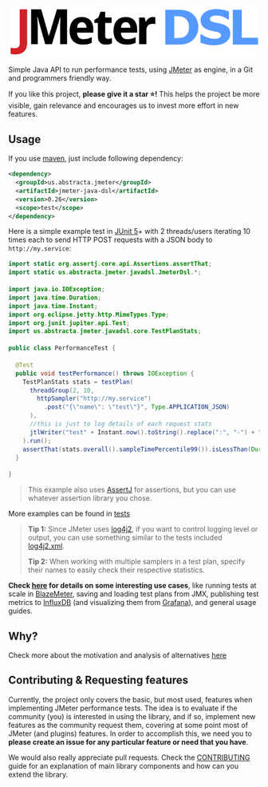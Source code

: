 ![logo](/docs/.vuepress/public/logo.svg)

Simple Java API to run performance tests, using [JMeter] as engine, in a Git and programmers friendly way.

If you like this project, **please give it a star :star:!** This helps the project be more visible, gain relevance and encourages us to invest more effort in new features.

## Usage

If you use [maven](https://maven.apache.org/what-is-maven.html), just include following dependency:

```xml
<dependency>
  <groupId>us.abstracta.jmeter</groupId>
  <artifactId>jmeter-java-dsl</artifactId>
  <version>0.26</version>
  <scope>test</scope>
</dependency>
``` 

Here is a simple example test in [JUnit 5](https://junit.org/junit5/)+ with 2 threads/users iterating 10 times each to send HTTP POST requests with a JSON body to `http://my.service`:

```java
import static org.assertj.core.api.Assertions.assertThat;
import static us.abstracta.jmeter.javadsl.JmeterDsl.*;

import java.io.IOException;
import java.time.Duration;
import java.time.Instant;
import org.eclipse.jetty.http.MimeTypes.Type;
import org.junit.jupiter.api.Test;
import us.abstracta.jmeter.javadsl.core.TestPlanStats;

public class PerformanceTest {

  @Test
  public void testPerformance() throws IOException {
    TestPlanStats stats = testPlan(
      threadGroup(2, 10,
        httpSampler("http://my.service")
          .post("{\"name\": \"test\"}", Type.APPLICATION_JSON)
      ),
      //this is just to log details of each request stats
      jtlWriter("test" + Instant.now().toString().replace(":", "-") + ".jtl")
    ).run();
    assertThat(stats.overall().sampleTimePercentile99()).isLessThan(Duration.ofSeconds(5));
  }
  
}
```

> This example also uses [AssertJ](https://joel-costigliola.github.io/assertj/assertj-core-quick-start.html) for assertions, but you can use whatever assertion library you chose.

More examples can be found in [tests](jmeter-java-dsl/src/test/java/us/abstracta/jmeter/javadsl)

> **Tip 1:** Since JMeter uses [log4j2](https://logging.apache.org/log4j/2.x/), if you want to control logging level or output, you can use something similar to the tests included [log4j2.xml](jmeter-java-dsl/src/test/resources/log4j2.xml).
>
> **Tip 2:** When working with multiple samplers in a test plan, specify their names to easily check their respective statistics.

**Check [here](https://abstracta.github.io/jmeter-java-dsl/) for details on some interesting use cases**, like running tests at scale in [BlazeMeter](https://www.blazemeter.com/), saving and loading test plans from JMX, publishing test metrics to [InfluxDB](https://www.influxdata.com/products/influxdb-overview/) (and visualizing them from [Grafana](https://grafana.com/)), and general usage guides.

## Why?

Check more about the motivation and analysis of alternatives [here](https://abstracta.github.io/jmeter-java-dsl/motivation/)

## Contributing & Requesting features

Currently, the project only covers the basic, but most used, features when implementing JMeter performance tests. 
The idea is to evaluate if the community (you) is interested in using the library, and if so, implement new features as the community request them, covering at some point most of JMeter (and plugins) features. 
In order to accomplish this, we need you to **please create an issue for any particular feature or need that you have**.

We would also really appreciate pull requests. Check the [CONTRIBUTING](CONTRIBUTING.md) guide for an explanation of main library components and how can you extend the library.

[JMeter]: http://jmeter.apache.org/

